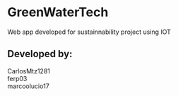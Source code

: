 # GreenWaterTech
Web app developed for sustainnability project using IOT

## Developed by:
CarlosMtz1281 <br/>
ferp03 <br/>
marcoolucio17 <br />

